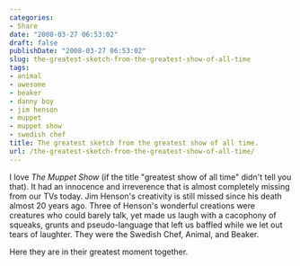 ```yaml
---
categories:
- Share
date: "2008-03-27 06:53:02"
draft: false
publishDate: "2008-03-27 06:53:02"
slug: the-greatest-sketch-from-the-greatest-show-of-all-time
tags:
- animal
- awesome
- beaker
- danny boy
- jim henson
- muppet
- muppet show
- swedish chef
title: The greatest sketch from the greatest show of all time.
url: /the-greatest-sketch-from-the-greatest-show-of-all-time/
---
```

I love *The Muppet Show* (if the title "greatest show of all time"
didn't tell you that). It had an innocence and irreverence that is
almost completely missing from our TVs today. Jim Henson's creativity is
still missed since his death almost 20 years ago. Three of Henson's
wonderful creations were creatures who could barely talk, yet made us
laugh with a cacophony of squeaks, grunts and pseudo-language that left
us baffled while we let out tears of laughter. They were the Swedish
Chef, Animal, and Beaker.

Here they are in their greatest moment together.